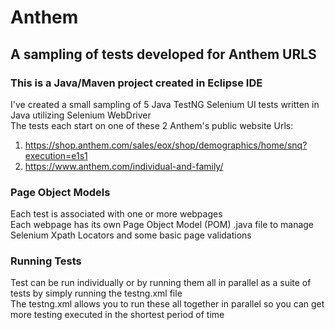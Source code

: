 # Anthem
## A sampling of tests developed for Anthem URLS

### This is a Java/Maven project created in Eclipse IDE  
I've created a small sampling of 5 Java TestNG Selenium UI tests written in Java utilizing Selenium WebDriver  
The tests each start on one of these 2 Anthem's public website Urls:  
1.  https://shop.anthem.com/sales/eox/shop/demographics/home/snq?execution=e1s1  
2.  https://www.anthem.com/individual-and-family/  

### Page Object Models  
Each test is associated with one or more webpages  
Each webpage has its own Page Object Model (POM) .java file to manage Selenium Xpath Locators and some basic page validations  
### Running Tests  
Test can be run individually or by running them all in parallel as a suite of tests by simply running the testng.xml file  
The testng.xml allows you to run these all together in parallel so you can get more testing executed in the shortest period of time  
